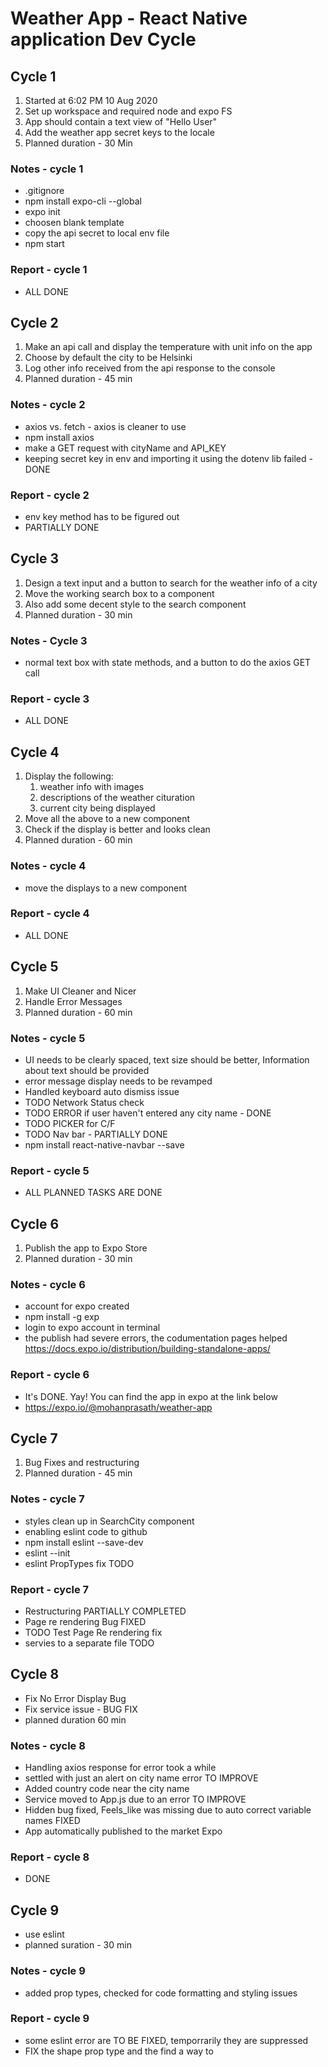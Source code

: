 # Weather App - React Native application Dev Cycle

## Cycle 1

1. Started at 6:02 PM 10 Aug 2020
2. Set up workspace and required node and expo FS
3. App should contain a text view of "Hello User"
4. Add the weather app secret keys to the locale
5. Planned duration - 30 Min

### Notes - cycle 1

- .gitignore
- npm install expo-cli --global
- expo init
- choosen blank template
- copy the api secret to local env file
- npm start

### Report - cycle 1

- ALL DONE

## Cycle 2

1. Make an api call and display the temperature with unit info on the app
2. Choose by default the city to be Helsinki
3. Log other info received from the api response to the console
4. Planned duration - 45 min

### Notes - cycle 2

- axios vs. fetch - axios is cleaner to use
- npm install axios
- make a GET request with cityName and API_KEY
- keeping secret key in env and importing it using the dotenv lib failed - DONE

### Report - cycle 2

- env key method has to be figured out
- PARTIALLY DONE

## Cycle 3

1. Design a text input and a button to search for the weather info of a city
2. Move the working search box to a component
3. Also add some decent style to the search component
4. Planned duration - 30 min

### Notes - Cycle 3

- normal text box with state methods, and a button to do the axios GET call

### Report - cycle 3

- ALL DONE

## Cycle 4

1. Display the following:
   1. weather info with images
   2. descriptions of the weather cituration
   3. current city being displayed
2. Move all the above to a new component
3. Check if the display is better and looks clean
4. Planned duration - 60 min

### Notes - cycle 4

- move the displays to a new component

### Report - cycle 4

- ALL DONE

## Cycle 5

1. Make UI Cleaner and Nicer
2. Handle Error Messages
3. Planned duration - 60 min

### Notes - cycle 5

- UI needs to be clearly spaced, text size should be better, Information about text should be provided
- error message display needs to be revamped
- Handled keyboard auto dismiss issue
- TODO Network Status check
- TODO ERROR if user haven't entered any city name - DONE
- TODO PICKER for C/F
- TODO Nav bar - PARTIALLY DONE
- npm install react-native-navbar --save

### Report - cycle 5

- ALL PLANNED TASKS ARE DONE

## Cycle 6

1. Publish the app to Expo Store
2. Planned duration - 30 min

### Notes - cycle 6

- account for expo created
- npm install -g exp
- login to expo account in terminal
- the publish had severe errors, the codumentation pages helped <https://docs.expo.io/distribution/building-standalone-apps/>

### Report - cycle 6

- It's DONE. Yay! You can find the app in expo at the link below
- <https://expo.io/@mohanprasath/weather-app>

## Cycle 7

1. Bug Fixes and restructuring
2. Planned duration - 45 min

### Notes - cycle 7

- styles clean up in SearchCity component
- enabling eslint code to github
- npm install eslint --save-dev
- eslint --init
- eslint PropTypes fix TODO

### Report - cycle 7

- Restructuring PARTIALLY COMPLETED
- Page re rendering Bug FIXED
- TODO Test Page Re rendering fix
- servies to a separate file TODO

## Cycle 8

- Fix No Error Display Bug
- Fix service issue - BUG FIX
- planned duration 60 min

### Notes - cycle 8

- Handling axios response for error took a while
- settled with just an alert on city name error TO IMPROVE
- Added country code near the city name
- Service moved to App.js due to an error TO IMPROVE
- Hidden bug fixed, Feels_like was missing due to auto correct variable names FIXED
- App automatically published to the market Expo

### Report - cycle 8

- DONE

## Cycle 9

- use eslint
- planned suration - 30 min

### Notes - cycle 9

- added prop types, checked for code formatting and styling issues

### Report - cycle 9

- some eslint error are TO BE FIXED, temporrarily they are suppressed
- FIX the shape prop type and the find a way to
